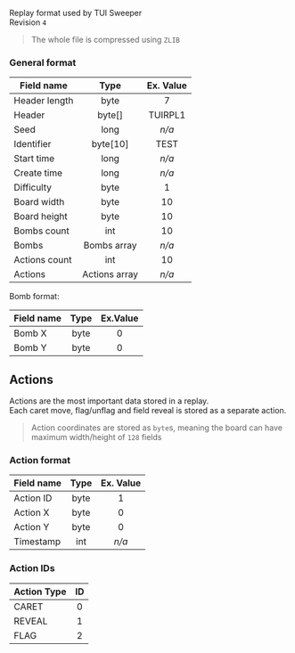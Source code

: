 Replay format used by TUI Sweeper  
Revision `4`

> The whole file is compressed using `ZLIB`

### General format

| Field name    |     Type      | Ex. Value |
|---------------|:-------------:|:---------:|
| Header length |     byte      |     7     |
| Header        |   byte\[\]    |  TUIRPL1  |
| Seed          |     long      |   *n/a*   |
| Identifier    |  byte\[10\]   |   TEST    |
| Start time    |     long      |   *n/a*   |
| Create time   |     long      |   *n/a*   |
| Difficulty    |     byte      |     1     |
| Board width   |     byte      |    10     |
| Board height  |     byte      |    10     |
| Bombs count   |      int      |    10     |
| Bombs         |  Bombs array  |   *n/a*   |
| Actions count |      int      |    10     |
| Actions       | Actions array |   *n/a*   |

Bomb format:

| Field name | Type | Ex.Value |
|------------|:----:|:--------:|
| Bomb X     | byte |    0     |
| Bomb Y     | byte |    0     |

## Actions

Actions are the most important data stored in a replay.  
Each caret move, flag/unflag and field reveal is stored as a separate action.  
>Action coordinates are stored as `byte`s, meaning the board can have maximum width/height of `128` fields

### Action format

| Field name | Type | Ex. Value |
|------------|:----:|:---------:|
| Action ID  | byte |     1     |
| Action X   | byte |     0     |
| Action Y   | byte |     0     |
| Timestamp  | int  |   *n/a*   |

### Action IDs

| Action Type | ID |
|-------------|:--:|
| CARET       | 0  |
| REVEAL      | 1  |                                      |
| FLAG        | 2  |